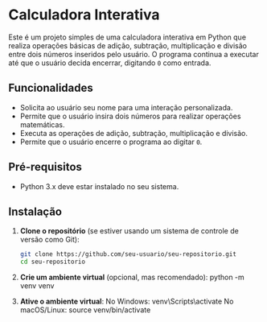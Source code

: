 # Calculadora Interativa

Este é um projeto simples de uma calculadora interativa em Python que realiza operações básicas de adição, subtração, multiplicação e divisão entre dois números inseridos pelo usuário. O programa continua a executar até que o usuário decida encerrar, digitando `0` como entrada.

## Funcionalidades

- Solicita ao usuário seu nome para uma interação personalizada.
- Permite que o usuário insira dois números para realizar operações matemáticas.
- Executa as operações de adição, subtração, multiplicação e divisão.
- Permite que o usuário encerre o programa ao digitar `0`.

## Pré-requisitos

- Python 3.x deve estar instalado no seu sistema.

## Instalação

1. **Clone o repositório** (se estiver usando um sistema de controle de versão como Git):
   ```bash
   git clone https://github.com/seu-usuario/seu-repositorio.git
   cd seu-repositorio
2. **Crie um ambiente virtual** (opcional, mas recomendado):
   python -m venv venv

3. **Ative o ambiente virtual**:
  No Windows: venv\Scripts\activate
  No macOS/Linux: source venv/bin/activate
